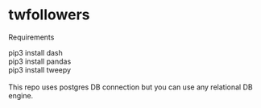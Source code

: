 # twfollowers

Requirements

pip3 install dash\
pip3 install pandas\
pip3 install tweepy
\
\
This repo uses postgres DB connection but you can use any relational DB engine.
